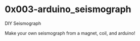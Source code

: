 # 0x003-arduino_seismograph
DIY Seismograph

Make your own seismograph from a magnet, coil, and arduino!
